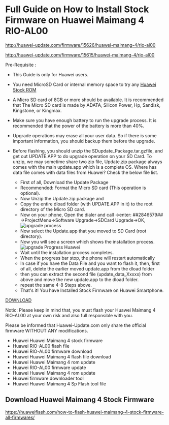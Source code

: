 # Full Guide on How to Install Stock Firmware on Huawei Maimang 4 RIO-AL00

<http://huawei-update.com/firmware/15626/huawei-maimang-4/rio-al00>

<http://huawei-update.com/firmware/15615/huawei-maimang-4/rio-al00>

Pre-Requisite :

* This Guide is only for Huawei users.
* You need MicroSD Card or internal memory space to try any [Huawei Stock ROM](http://huawei-update.com/device-list/)
* A Micro SD card of 8GB or more should be available. It is recommended that The Micro SD card is made by ADATA, Silicon Power, Hp, Sandisk, Kingstone, or Kingmax.
* Make sure you have enough battery to run the upgrade process. It is recommended that the power of the battery is more than 40%.



* Upgrade operations may erase all your user data. So if there is some important information, you should backup them before the upgrade.
* Before flashing, you should unzip the SDupdate_Package.tar.gzfile, and get out UPDATE.APP to do upgrade operation on your SD Card. To unzip, we may sometime share two zip file, Update.zip package always comes with the main update.app which is a complete OS. Where has data file comes with data files from Huawei? Check the below file list.


  * First of all, Download the Update Package
  * Recommended: Format the Micro SD card (This operation is optional).
  * Now Unzip the Update.zip package and
  * Copy the entire dload folder (with UPDATE.APP in it) to the root directory of the Micro SD card.
  * Now on your phone, Open the dialer and call ->enter: *#*#2846579#*#* ->ProjectMenu->Software Upgrade->SDCard Upgrade->OK, ![upgrade process](http://huawei-update.com/image/img/upgrade-process.jpg)
  * Now select the Update.app that you moved to SD Card (root directory).
  * Now you will see a screen which shows the installation process. ![upgrade Progress Huawei](http://huawei-update.com/image/img/Progress-Huawei.jpg)
  * Wait until the installation process completes.
  * When the progress bar stop, the phone will restart automatically
  * In case if you have the Data File and you want to flash it, then, first of all, delete the earlier moved update.app from the dload folder
  * then you can extract the second file (update_data_Xxxxx) from above and move the new update.app to the dload folder.
  * repeat the same 4-8 Steps above.
  * That's it! You have Installed Stock Firmware on Huawei Smartphone.

[DOWNLOAD](http://huawei-update.com/download.php?m=&t=15540&v=)

Notic: Please keep in mind that, you must flash your Huawei Maimang 4 RIO-AL00 at your own risk and also full responsible with you.

Please be informed that Huawei-Update.com only share the official firmware WITHOUT ANY modifications.

  * Huawei Huawei Maimang 4 stock firmware
  * Huawei RIO-AL00 flash file
  * Huawei RIO-AL00 firmware download
  * Huawei Huawei Maimang 4 flash file download
  * Huawei Huawei Maimang 4 rom update
  * Huawei RIO-AL00 firmware update
  * Huawei Huawei Maimang 4 rom update
  * Huawei firmware downloader tool
  * Huawei Huawei Maimang 4 Sp Flash tool file

##  **Download Huawei Maimang 4 Stock Firmware**

<https://huaweiflash.com/how-to-flash-huawei-maimang-4-stock-firmware-all-firmwares/>
